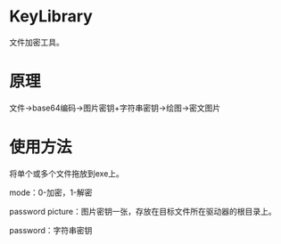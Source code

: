 # KeyLibrary

文件加密工具。

# 原理

文件->base64编码->图片密钥+字符串密钥->绘图->密文图片

# 使用方法

将单个或多个文件拖放到exe上。

mode：0-加密，1-解密

password picture：图片密钥一张，存放在目标文件所在驱动器的根目录上。

password：字符串密钥